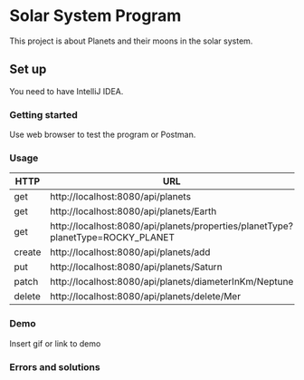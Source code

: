 # Solar System Program
This project is about Planets and their moons in the solar system.

## Set up
You need to have IntelliJ IDEA.

### Getting started
Use web browser to test the program or Postman.

### Usage
|HTTP|URL|
|----|---|
|get|http://localhost:8080/api/planets|
|get|http://localhost:8080/api/planets/Earth|
|get|http://localhost:8080/api/planets/properties/planetType?planetType=ROCKY_PLANET|
|create|http://localhost:8080/api/planets/add|
|put|http://localhost:8080/api/planets/Saturn|
|patch|http://localhost:8080/api/planets/diameterInKm/Neptune|
|delete|http://localhost:8080/api/planets/delete/Mer|

### Demo
Insert gif or link to demo

###  Errors and solutions
